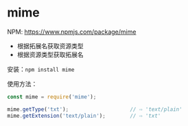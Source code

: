 # mime

NPM: https://www.npmjs.com/package/mime

- 根据拓展名获取资源类型
- 根据资源类型获取拓展名

安装：`npm install mime`

使用方法：
```js
const mime = require('mime');

mime.getType('txt');                    // ⇨ 'text/plain'
mime.getExtension('text/plain');        // ⇨ 'txt'
```



